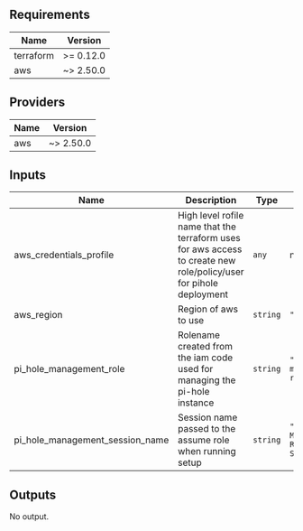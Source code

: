 ## Requirements

| Name | Version |
|------|---------|
| terraform | >= 0.12.0 |
| aws | ~> 2.50.0 |

## Providers

| Name | Version |
|------|---------|
| aws | ~> 2.50.0 |

## Inputs

| Name | Description | Type | Default | Required |
|------|-------------|------|---------|:--------:|
| aws\_credentials\_profile | High level rofile name that the terraform uses for aws access to create new role/policy/user for pihole deployment | `any` | n/a | yes |
| aws\_region | Region of aws to use | `string` | `"eu-west-2"` | no |
| pi\_hole\_management\_role | Rolename created from the iam code used for managing the pi-hole instance | `string` | `"pi-hole-management-role"` | no |
| pi\_hole\_management\_session\_name | Session name passed to the assume role when running setup | `string` | `"Pi-hole Management Role Session"` | no |

## Outputs

No output.

